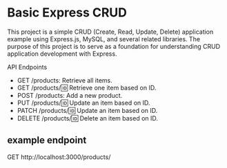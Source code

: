 # Basic Express CRUD

This project is a simple CRUD (Create, Read, Update, Delete) application example using Express.js, MySQL, and several related libraries. The purpose of this project is to serve as a foundation for understanding CRUD application development with Express.


API Endpoints
- GET /products: Retrieve all items.
- GET /products/:id: Retrieve one item based on ID.
- POST /products: Add a new product.
- PUT /products/:id: Update an item based on ID.
- PATCH /products/:id: Update an item based on ID.
- DELETE /products/:id: Delete an item based on ID.

## example endpoint

GET http://localhost:3000/products/
